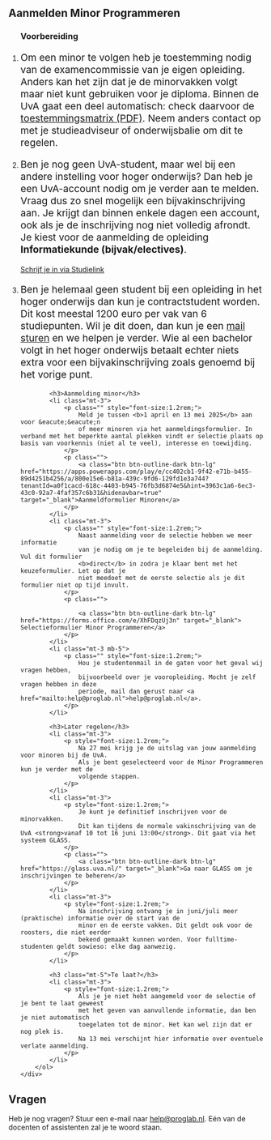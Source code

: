 <div class="rounded-lg py-5 min-vh-75 v-center text-center markered3">
    <div class="px-4">
        <h2 class="display-3 text-center mb-4">Aanmelden Minor Programmeren</h2>
        <ol class="w-50 mx-auto text-left">
            <h3>Voorbereiding</h3>
            <li class="mt-3">
                <p style="font-size:1.2rem;">
                    Om een minor te volgen heb je toestemming nodig van de 
                    examencommissie van je eigen opleiding. Anders kan het zijn 
                    dat je de minorvakken volgt maar niet kunt gebruiken 
                    voor je diploma. Binnen de UvA gaat een deel automatisch: check 
                    daarvoor de <a href="https://www.uva.nl/binaries/content/assets/uva/nl/onderwijs/bachelor/toestemmingsmatrix-2025-2026-nl-toegankelijke-versie-met-symbolen.pdf">toestemmingsmatrix (PDF)</a>. Neem anders contact
                    op met je studieadviseur of onderwijsbalie om dit te regelen.
                </p>
            </li>
            <li class="mt-3">
                <p style="font-size:1.2rem;">
                    Ben je nog geen UvA-student, maar wel bij een andere instelling voor hoger
                    onderwijs? Dan heb je een UvA-account nodig om je verder aan te melden. 
                    Vraag dus zo snel mogelijk een bijvakinschrijving aan. Je krijgt dan binnen
                    enkele dagen een account, ook als je de inschrijving nog niet volledig afrondt. Je kiest voor de aanmelding de opleiding <strong>Informatiekunde (bijvak/electives)</strong>.
                </p>
                <p class="">
                    <a class="btn btn-outline-dark btn-lg" href="https://www.studielink.nl/" target="_blank">Schrijf je in via Studielink</a>
                </p>
            </li>
            <li class="mt-3">
                <p class="mb-5" style="font-size:1.2rem;">
                    Ben je helemaal geen student bij een opleiding in het hoger onderwijs dan kun je contractstudent worden. Dit kost meestal
                    1200 euro per vak van 6 studiepunten. Wil je dit doen, dan kun je een 
                    <a href="mailto:help@proglab.nl">mail sturen</a> en we helpen je verder.
                    Wie al een bachelor volgt in het hoger onderwijs betaalt echter niets
                    extra voor een bijvakinschrijving zoals genoemd bij het vorige punt.
                </p>
            </li>

            <h3>Aanmelding minor</h3>
            <li class="mt-3">
                <p class="" style="font-size:1.2rem;">
                    Meld je tussen <b>1 april en 13 mei 2025</b> aan voor &eacute;&eacute;n 
                    of meer minoren via het aanmeldingsformulier. In verband met het beperkte aantal plekken vindt er selectie plaats op basis van voorkennis (niet al te veel), interesse en toewijding.
                </p>
                <p class="">
                    <a class="btn btn-outline-dark btn-lg" href="https://apps.powerapps.com/play/e/cc402cb1-9f42-e71b-b455-89d4251b4256/a/800e15e6-b81a-439c-9fd6-129fd1e3a744?tenantId=a0f1cacd-618c-4403-b945-76fb3d6874e5&hint=3963c1a6-6ec3-43c0-92a7-4faf357c6b31&hidenavbar=true" target="_blank">Aanmeldformulier Minoren</a>
                </p>
            </li>
            <li class="mt-3">
                <p class="" style="font-size:1.2rem;">
                    Naast aanmelding voor de selectie hebben we meer informatie
                    van je nodig om je te begeleiden bij de aanmelding. Vul dit formulier
                    <b>direct</b> in zodra je klaar bent met het keuzeformulier. Let op dat je 
                    niet meedoet met de eerste selectie als je dit formulier niet op tijd invult.
                </p>
                <p class="">

                    <a class="btn btn-outline-dark btn-lg" href="https://forms.office.com/e/XhFDqzUj3n" target="_blank"> Selectieformulier Minor Programmeren</a>
                </p>
            </li>
            <li class="mt-3 mb-5">
                <p class="" style="font-size:1.2rem;">
                    Hou je studentenmail in de gaten voor het geval wij vragen hebben, 
                    bijvoorbeeld over je vooropleiding. Mocht je zelf vragen hebben in deze 
                    periode, mail dan gerust naar <a href="mailto:help@proglab.nl">help@proglab.nl</a>.
                </p>
            </li>

            <h3>Later regelen</h3>
            <li class="mt-3">
                <p style="font-size:1.2rem;">
                    Na 27 mei krijg je de uitslag van jouw aanmelding voor minoren bij de UvA.
                    Als je bent geselecteerd voor de Minor Programmeren kun je verder met de 
                    volgende stappen.
                </p>
            </li>
            <li class="mt-3">
                <p style="font-size:1.2rem;">
                    Je kunt je definitief inschrijven voor de minorvakken.
                    Dit kan tijdens de normale vakinschrijving van de UvA <strong>vanaf 10 tot 16 juni 13:00</strong>. Dit gaat via het systeem GLASS.
                </p>
                <p class="">
                    <a class="btn btn-outline-dark btn-lg" href="https://glass.uva.nl/" target="_blank">Ga naar GLASS om je inschrijvingen te beheren</a>
                </p>
            </li>
            <li class="mt-3">
                <p style="font-size:1.2rem;">
                    Na inschrijving ontvang je in juni/juli meer (praktische) informatie over de start van de
                    minor en de eerste vakken. Dit geldt ook voor de roosters, die niet eerder
                    bekend gemaakt kunnen worden. Voor fulltime-studenten geldt sowieso: elke dag aanwezig.
                </p>
            </li>
            
            <h3 class="mt-5">Te laat?</h3>
            <li class="mt-3">
                <p style="font-size:1.2rem;">
                    Als je je niet hebt aangemeld voor de selectie of je bent te laat geweest
                    met het geven van aanvullende informatie, dan ben je niet automatisch
                    toegelaten tot de minor. Het kan wel zijn dat er nog plek is. 
                    Na 13 mei verschijnt hier informatie over eventuele verlate aanmelding.
                </p>
            </li>
        </ol>
    </div>
</div>


<div class="panel-bg panel-padded panel-content-50">
    <h2 class="display-4">Vragen</h2>
    <p class="display-6">
        Heb je nog vragen? Stuur een e-mail naar <a href="mailto:help@proglab.nl">help@proglab.nl</a>. E&eacute;n van de docenten of assistenten zal je te woord staan.
    </p>
</div>


